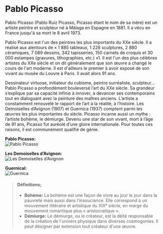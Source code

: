 # Pablo Picasso


Pablo Picasso (Pablo Ruiz Picasso, Picasso étant le nom de sa mère) est un artiste peintre et sculpteur né à Málaga en Espagne en 1881. Il a vécu en France jusqu'à sa mort le 8 avril 1973.

Pablo Picasso est l'un des peintres les plus importants du XXe siècle. Il a réalisé aux alentours de « 1 885 tableaux, 1 228 sculptures, 2 880 céramiques, 7 089 dessins, 342 tapisseries, 150 carnets de croquis et 30 000 estampes (gravures, lithographies, etc.) »1. Il est l'un des plus célèbres artistes du XXe siècle et on dit généralement que son œuvre a changé le cours de l'art moderne. Il est d'ailleurs le premier à avoir exposé de son vivant au musée du Louvre à Paris. Il avait alors 91 ans. 

Dessinateur virtuose, initiateur du cubisme, peintre surréaliste, sculpteur… Pablo Picasso a profondément bouleversé l’art du XXe siècle. Sa grandeur s’explique par sa capacité infinie à innover, à devancer ses contemporains tout en dialoguant avec la peinture des maîtres anciens. L’artiste a constamment renouvelé le rapport de l’art à la réalité, à l’histoire. Les Demoiselles d’Avignon (1907) et Guernica (1937) comptent parmi les œuvres les plus importantes du siècle. Picasso incarne aussi un mythe : l’artiste bohème, le démiurge. Devenu une star de son vivant, mort à l’âge de 91 ans, Picasso fut auréolé d’une gloire internationale. Pour toutes ces raisons, il est communément qualifié de génie.


**Pablo Picasso:**
</br>
![Pablo Picasso](lui.jpg)

**Les Demoiselles d’Avignon:**
</br>
![Les Demoiselles d’Avignon](1.jpeg)

**Guernical:**
</br>
![Guernica](2.jpeg)



> #### Définitions;
>
> - **Bohème:** La bohème est une façon de vivre au jour le jour dans la pauvreté mais aussi dans l’insouciance. Elle correspond à un mouvement littéraire et artistique du XIXᵉ siècle, en marge du mouvement romantique plus « aristocratique ».
> - **Démiurge:** Le démiurge, ou le créateur, est la déité responsable de la création de l'univers physique dans diverses cosmogonies. Il peut désigner par extension tout créateur d'une œuvre.
